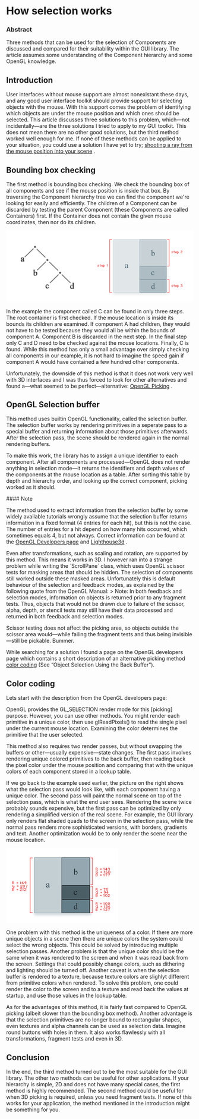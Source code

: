 # How selection works
### Abstract

Three methods that can be used for the selection of Components are discussed and compared for their suitability within the GUI library. The article assumes some understanding of the Component hierarchy and some OpenGL knowledge.

## Introduction

User interfaces without mouse support are almost nonexistant these days, and any good user interface toolkit should provide support for selecting objects with the mouse. With this support comes the problem of identifying which objects are under the mouse position and which ones should be selected. This article discusses three solutions to this problem, which—not incidentally—are the three solutions I tried to apply to my GUI toolkit. This does not mean there are no other good solutions, but the third method worked well enough for me. If none of these methods can be applied to your situation, you could use a solution I have yet to try; [shooting a ray from the mouse position into your scene](http://www.bookofhook.com/Article/GameDevelopment/mousepick.pdf) .

## Bounding box checking

The first method is bounding box checking. We check the bounding box of all components and see if the mouse position is inside that box. By traversing the Component hierarchy tree we can find the component we're looking for easily and efficiently. The children of a Component can be discarded by testing the parent Component (these Components are called Containers) first. If the Container does not contain the given mouse coordinates, then nor do its children.

![](bounding_box.png)

In the example the component called C can be found in only three steps. The root container is first checked. If the mouse location is inside its bounds its children are examined. If component A had children, they would not have to be tested because they would all be within the bounds of component A. Component B is discarded in the next step. In the final step only C and D need to be checked against the mouse locations. Finally, C is found. While this method has only a small advantage over simply checking all components in our example, it is not hard to imagine the speed gain if component A would have contained a few hundred other components.

Unfortunately, the downside of this method is that it does not work very well with 3D interfaces and I was thus forced to look for other alternatives and found a—what seemed to be perfect—alternative: [OpenGL Picking](http://www.rush3d.com/reference/opengl-redbook-1.1/chapter12.html) .

## OpenGL Selection buffer

This method uses builtin OpenGL functionality, called the selection buffer. The selection buffer works by rendering primitives in a seperate pass to a special buffer and returning information about those primitives afterwards. After the selection pass, the scene should be rendered again in the normal rendering buffers.

To make this work, the library has to assign a unique identifier to each component. After all components are processed—OpenGL does not render anything in selection mode—it returns the identifiers and depth values of the components at the mouse location as a table. After sorting this table by depth and hierarchy order, and looking up the correct component, picking worked as it should.
<div class="sidebar">
#### Note

The method used to extract information from the selection buffer by some widely available tutorials wrongly assume that the selection buffer returns information in a fixed format (4 entries for each hit), but this is not the case. The number of entries for a hit depend on how many hits occurred, which sometimes equals 4, but not always. Correct information can be found at the [OpenGL Developers page](http://www.opengl.org/developers/faqs/technical/selection.htm) and [Lighthouse3d](http://www.lighthouse3d.com/opengl/picking/index.php3?openglway) .
</div>
Even after transformations, such as scaling and rotation, are supported by this method. This means it works in 3D. I however ran into a strange problem while writing the `ScrollPane` class, which uses OpenGL scissor tests for masking areas that should be hidden. The selection of components still worked outside these masked areas. Unfortunately this is default behaviour of the selection and feedback modes, as explained by the following quote from the OpenGL Manual:
>
Note: In both feedback and selection modes, information on objects is returned prior to any fragment tests. Thus, objects that would not be drawn due to failure of the scissor, alpha, depth, or stencil tests may still have their data processed and returned in both feedback and selection modes.

Scissor testing does not affect the picking area, so objects outside the scissor area would—while failing the fragment tests and thus being invisible—still be pickable. Bummer.

While searching for a solution I found a page on the OpenGL developers page which contains a short description of an alternative picking method [color coding](http://www.rush3d.com/reference/opengl-redbook-1.1/chapter13.html) (See “Object Selection Using the Back Buffer”).

## Color coding

Lets start with the description from the OpenGL developers page:
>
OpenGL provides the GL_SELECTION render mode for this [picking] purpose. However, you can use other methods. You might render each primitive in a unique color, then use glReadPixels() to read the single pixel under the current mouse location. Examining the color determines the primitive that the user selected.

This method also requires two render passes, but without swapping the buffers or other—usually expensive—state changes. The first pass involves rendering unique colored primitives to the back buffer, then reading back the pixel color under the mouse position and comparing that with the unique colors of each component stored in a lookup table.

If we go back to the example used earlier, the picture on the right shows what the selection pass would look like, with each component having a unique color. The second pass will paint the normal scene on top of the selection pass, which is what the end user sees. Rendering the scene twice probably sounds expensive, but the first pass can be optimized by only rendering a simplified version of the real scene. For example, the GUI library only renders flat shaded quads to the screen in the selection pass, while the normal pass renders more sophisticated versions, with borders, gradients and text. Another optimization would be to only render the scene near the mouse location.

![](color_coding.png)

One problem with this method is the uniqueness of a color. If there are more unique objects in a scene then there are unique colors the system could select the wrong objects. This could be solved by introducing multiple selection passes. Another problem is that the unique color should be the same when it was rendered to the screen and when it was read back from the screen. Settings that could possibly change colors, such as dithering and lighting should be turned off. Another caveat is when the selection buffer is rendered to a texture, because texture colors are slighlyt different from primitive colors when rendered. To solve this problem, one could render the color to the screen and to a texture and read back the values at startup, and use those values in the lookup table.

As for the advantages of this method, it is fairly fast compared to OpenGL picking (albeit slower than the bounding box method). Another advantage is that the selection primitives are no longer bound to rectangular shapes, even textures and alpha channels can be used as selection data. Imagine round buttons with holes in them. It also works flawlessly with all transformations, fragment tests and even in 3D.

## Conclusion

In the end, the third method turned out to be the most suitable for the GUI library. The other two methods can be useful for other applications. If your hierarchy is simple, 2D and does not have many special cases, the first method is highly recommended. The second method could be useful for when 3D picking is required, unless you need fragment tests. If none of this works for your application, the method mentioned in the introduction might be something for you.
